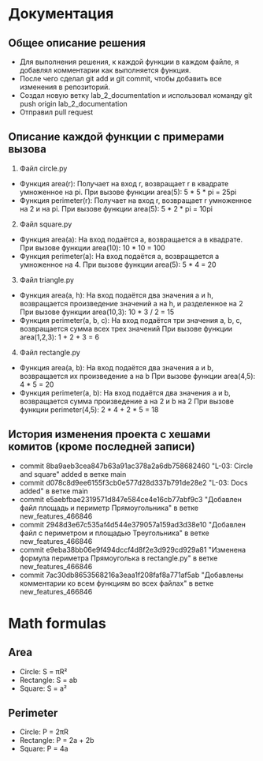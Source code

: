 # Документация
## Общее описание решения
- Для выполнения решения, к каждой функции в каждом файле, я добавлял комментарии как выполняется функция.
- После чего сделал git add и git commit, чтобы добавить все изменения в репозиторий.
- Создал новую ветку lab_2_documentation и использовал команду git push origin lab_2_documentation
- Отправил pull request

## Описание каждой функции с примерами вызова
1. Файл circle.py
- Функция area(r):
    Получает на вход r, возвращает r в квадрате умноженное на pi.
    При вызове функции area(5):
    5 * 5 * pi = 25pi
- Функция perimeter(r):
    Получает на вход r, возвращает r умноженное на 2 и на pi.
    При вызове функции area(5):
    5 * 2 * pi = 10pi

2. Файл square.py
- Функция area(a):
    На вход подаётся a, возвращается a в квадрате.
    При вызове функции area(10):
    10 * 10 = 100
- Функция perimeter(a):
    На вход подаётся a, возвращается a умноженное на 4.
    При вызове функции area(5):
    5 * 4 = 20

3. Файл triangle.py
- Функция area(a, h):
    На вход подаётся два значения a и h, возвращается произведение значений a на h, и разделенное на 2
    При вызове функции area(10,3):
    10 * 3 / 2 = 15
- Функция perimeter(a, b, c): 
    На вход подаётся три значения a, b, c, возвращается сумма всех трех значений
    При вызове функции area(1,2,3):
    1 + 2 + 3 = 6

4. Файл rectangle.py
- Функция area(a, b):
    На вход подаётся два значения a и b, возвращается их произведение a на b
    При вызове функции area(4,5):
    4 * 5 = 20
- Функция perimeter(a, b):
    На вход подаётся два значения a и b, возвращается сумма произведение a на 2 и b на 2
    При вызове функции perimeter(4,5):
    2 * 4 + 2 * 5 = 18

## История изменения проекта с хешами комитов (кроме последней записи)
 - commit 8ba9aeb3cea847b63a91ac378a2a6db758682460  "L-03: Circle and square" added в ветке main
 - commit d078c8d9ee6155f3cb0e577d28d337b791de28e2 "L-03: Docs added" в ветке main
 - commit e5aebfbae2319571d847e584ce4e16cb77abf9c3 "Добавлен файл площадь и периметр Прямоугольника" в ветке new_features_466846
 - commit 2948d3e67c535af4d544e379057a159ad3d38e10 "Добавлен файл с периметром и площадью Треугольника" в ветке new_features_466846
 - commit e9eba38bb06e9f494dccf4d8f2e3d929cd929a81 "Изменена формула периметра Прямоуголька в rectangle.py" в ветке new_features_466846
 - commit 7ac30db8653568216a3eaa1f208faf8a771af5ab "Добавлены комментарии ко всем функциям во всех файлах" в ветке new_features_466846

# Math formulas
## Area
- Circle: S = πR²
- Rectangle: S = ab
- Square: S = a²

## Perimeter
- Circle: P = 2πR
- Rectangle: P = 2a + 2b
- Square: P = 4a